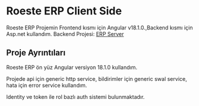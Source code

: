 # Roeste ERP Client Side

Roeste ERP Projemin Frontend kısmı için Angular v18.1.0.,Backend kısmı için Asp.net kullandım.
Backend Projesi: [ERP Server](https://github.com/Roestee/ERPServer)

## Proje Ayrıntıları

Roeste ERP ön yüz Angular versiyon 18.1.0 kullandım.

Projede api için generic http service, bildirimler için generic swal service, 
hata için error service kullandım.

Identity ve token ile rol bazlı auth sistemi bulunmaktadır.
